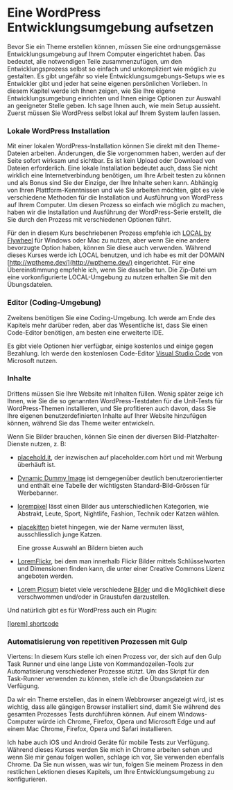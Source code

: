 # Eine WordPress Entwicklungsumgebung aufsetzen

Bevor Sie ein Theme erstellen können, müssen Sie eine ordnungsgemässe Entwicklungsumgebung auf Ihrem Computer eingerichtet haben. Das bedeutet, alle notwendigen Teile zusammenzufügen, um den Entwicklungsprozess selbst so einfach und unkompliziert wie möglich zu gestalten. Es gibt ungefähr so viele Entwicklungsumgebungs-Setups wie es Entwickler gibt und jeder hat seine eigenen persönlichen Vorlieben. In diesem Kapitel werde ich Ihnen zeigen, wie Sie Ihre eigene Entwicklungsumgebung einrichten und Ihnen einige Optionen zur Auswahl an geeigneter Stelle geben. Ich sage Ihnen auch, wie mein Setup aussieht. Zuerst müssen Sie WordPress selbst lokal auf Ihrem System laufen lassen.

### Lokale WordPress Installation

Mit einer lokalen WordPress-Installation können Sie direkt mit den Theme-Dateien arbeiten. Änderungen, die Sie vorgenommen haben, werden auf der Seite sofort wirksam und sichtbar. Es ist kein Upload oder Download von Dateien erforderlich. Eine lokale Installation bedeutet auch, dass Sie nicht wirklich eine Internetverbindung benötigen, um Ihre Arbeit testen zu können und als Bonus sind Sie der Einzige, der Ihre Inhalte sehen kann. Abhängig von Ihren Plattform-Kenntnissen und wie Sie arbeiten möchten, gibt es viele verschiedene Methoden für die Installation und Ausführung von WordPress auf Ihrem Computer. Um diesen Prozess so einfach wie möglich zu machen, haben wir die Installation und Ausführung der WordPress-Serie erstellt, die Sie durch den Prozess mit verschiedenen Optionen führt.

Für den in diesem Kurs beschriebenen Prozess empfehle ich [LOCAL by Flywheel](https://local.getflywheel.com/) für Windows oder Mac zu nutzen, aber wenn Sie eine andere bevorzugte Option haben, können Sie diese auch verwenden. Während dieses Kurses werde ich LOCAL benutzen, und ich habe es mit der DOMAIN [http://wptheme.dev/](http://wptheme.dev/) eingerichtet. Für eine Übereinstimmung empfehle ich, wenn Sie dasselbe tun. Die Zip-Datei um eine vorkonfigurierte LOCAL-Umgebung zu nutzen erhalten Sie mit den Übungsdateien.

### Editor (Coding-Umgebung)

Zweitens benötigen Sie eine Coding-Umgebung. Ich werde am Ende des Kapitels mehr darüber reden, aber das Wesentliche ist, dass Sie einen Code-Editor benötigen, am besten eine erweiterte IDE.

Es gibt viele Optionen hier verfügbar, einige kostenlos und einige gegen Bezahlung. Ich werde den kostenlosen Code-Editor [Visual Studio Code](https://code.visualstudio.com/) von Microsoft nutzen. 

### Inhalte

Drittens müssen Sie Ihre Website mit Inhalten füllen. Wenig später zeige ich Ihnen, wie Sie die so genannten WordPress-Testdaten für die Unit-Tests für WordPress-Themen installieren, und Sie profitieren auch davon, dass Sie Ihre eigenen benutzerdefinierten Inhalte auf Ihrer Website hinzufügen können, während Sie das Theme weiter entwickeln.

Wenn Sie Bilder brauchen, können Sie einen der diversen Bild-Platzhalter-Dienste nutzen, z. B:

- [placehold.it](http://placehold.it/), der inzwischen auf placeholder.com hört und mit Werbung überhäuft ist.

- [Dynamic Dummy Image](https://dummyimage.com/) ist demgegenüber deutlich benutzerorientierter und enthält eine Tabelle der wichtigsten Standard-Bild-Grössen für Werbebanner.

- [lorempixel](http://lorempixel.com/) lässt einen Bilder aus unterschiedlichen Kategorien, wie Abstrakt, Leute, Sport, Nightlife, Fashion, Technik oder Katzen wählen.

- [placekitten](http://placekitten.com/) bietet hingegen, wie der Name vermuten lässt, ausschliesslich junge Katzen.

  Eine grosse Auswahl an Bildern bieten auch


- [LoremFlickr](https://loremflickr.com/), bei dem man innerhalb Flickr  Bilder mittels Schlüsselworten und Dimensionen  finden kann, die unter einer Creative Commons Lizenz angeboten werden.
- [Lorem Picsum](https://picsum.photos/) bietet viele verschiedene [Bilder](https://picsum.photos/images) und die Möglichkeit diese verschwommen und/oder in Graustufen darzustellen.

Und natürlich gibt es für WordPress auch ein Plugin:

[\[lorem\] shortcode](https://soderlind.no/lorem-shortcode/)

### Automatisierung von repetitiven Prozessen mit Gulp

Viertens: In diesem Kurs stelle ich einen Prozess vor, der sich auf den Gulp Task Runner und eine lange Liste von Kommandozeilen-Tools zur Automatisierung verschiedener Prozesse stützt. Um das Skript für den Task-Runner verwenden zu können, stelle ich die Übungsdateien zur Verfügung.

Da wir ein Theme erstellen, das in einem Webbrowser angezeigt wird, ist es wichtig, dass alle gängigen Browser installiert sind, damit Sie während des gesamten Prozesses Tests durchführen können. Auf einem Windows-Computer würde ich Chrome, Firefox, Opera und Microsoft Edge und auf einem Mac Chrome, Firefox, Opera und Safari installieren.

Ich habe auch iOS und Android Geräte für mobile Tests zur Verfügung. Während dieses Kurses werden Sie mich in Chrome arbeiten sehen und wenn Sie mir genau folgen wollen, schlage ich vor, Sie verwenden ebenfalls Chrome. Da Sie nun wissen, was wir tun, folgen Sie meinem Prozess in den restlichen Lektionen dieses Kapitels, um Ihre Entwicklungsumgebung zu konfigurieren.

